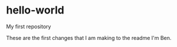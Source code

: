 # hello-world
My first repository

These are the first changes that I am making to the readme
I'm Ben.
